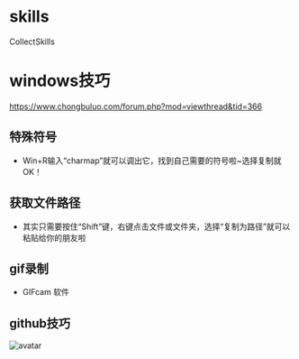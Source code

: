 # skills
CollectSkills
# windows技巧 
  <https://www.chongbuluo.com/forum.php?mod=viewthread&tid=366>
  
## 特殊符号   
   * Win+R输入“charmap”就可以调出它，找到自己需要的符号啦~选择复制就OK！
## 获取文件路径
  + 其实只需要按住“Shift”键，右键点击文件或文件夹，选择“复制为路径”就可以粘贴给你的朋友啦
## gif录制
  - GIFcam 软件
## github技巧 
  ![avatar](https://file.chongbuluo.com/attachment/forum/201812/05/135303i57qjwmw87pa12kc.pngg)
  
